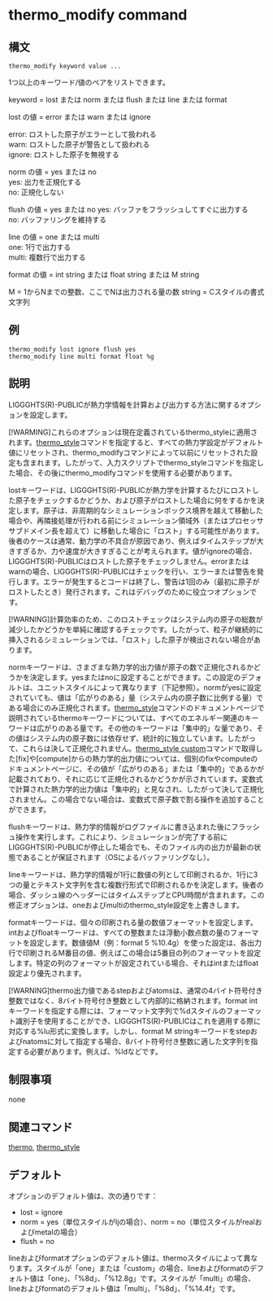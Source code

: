 # thermo_modify command

## 構文
```
thermo_modify keyword value ...
```
1つ以上のキーワード/値のペアをリストできます。

keyword = lost または norm または flush または line または format

lost の値 = error または warn または ignore

error: ロストした原子がエラーとして扱われる  
warn: ロストした原子が警告として扱われる  
ignore: ロストした原子を無視する

norm の値 = yes または no  
yes: 出力を正規化する  
no: 正規化しない  

flush の値 = yes または no
yes: バッファをフラッシュしてすぐに出力する  
no: バッファリングを維持する  

line の値 = one または multi  
one: 1行で出力する  
multi: 複数行で出力する  

format の値 = int string または float string または M string

M = 1からNまでの整数、ここでNは出力される量の数
string = Cスタイルの書式文字列

## 例
```
thermo_modify lost ignore flush yes
thermo_modify line multi format float %g
```

## 説明
LIGGGHTS(R)-PUBLICが熱力学情報を計算および出力する方法に関するオプションを設定します。

[!WARMING]これらのオプションは現在定義されているthermo_styleに適用されます。[thermo_style]()コマンドを指定すると、すべての熱力学設定がデフォルト値にリセットされ、thermo_modifyコマンドによって以前にリセットされた設定も含まれます。したがって、入力スクリプトでthermo_styleコマンドを指定した場合、その後にthermo_modifyコマンドを使用する必要があります。

lostキーワードは、LIGGGHTS(R)-PUBLICが熱力学を計算するたびにロストした原子をチェックするかどうか、および原子がロストした場合に何をするかを決定します。原子は、非周期的なシミュレーションボックス境界を越えて移動した場合や、再隣接処理が行われる前にシミュレーション領域外（またはプロセッササブドメイン長を超えて）に移動した場合に「ロスト」する可能性があります。後者のケースは通常、動力学の不具合が原因であり、例えばタイムステップが大きすぎるか、力や速度が大きすぎることが考えられます。値がignoreの場合、LIGGGHTS(R)-PUBLICはロストした原子をチェックしません。errorまたはwarnの場合、LIGGGHTS(R)-PUBLICはチェックを行い、エラーまたは警告を発行します。エラーが発生するとコードは終了し、警告は1回のみ（最初に原子がロストしたとき）発行されます。これはデバッグのために役立つオプションです。

[!WARNING]計算効率のため、このロストチェックはシステム内の原子の総数が減少したかどうかを単純に確認するチェックです。したがって、粒子が継続的に挿入されるシミュレーションでは、「ロスト」した原子が検出されない場合があります。

normキーワードは、さまざまな熱力学的出力値が原子の数で正規化されるかどうかを決定します。yesまたはnoに設定することができます。この設定のデフォルトは、ユニットスタイルによって異なります（下記参照）。normがyesに設定されていても、値は「広がりのある」量（システム内の原子数に比例する量）である場合にのみ正規化されます。[thermo_style]()コマンドのドキュメントページで説明されているthermoキーワードについては、すべてのエネルギー関連のキーワードは広がりのある量です。その他のキーワードは「集中的」な量であり、その値はシステム内の原子数には依存せず、統計的に独立しています。したがって、これらは決して正規化されません。[thermo_style custom]()コマンドで取得した[fix]や[compute]からの熱力学的出力値については、個別のfixやcomputeのドキュメントページに、その値が「広がりのある」または「集中的」であるかが記載されており、それに応じて正規化されるかどうかが示されています。変数式で計算された熱力学的出力値は「集中的」と見なされ、したがって決して正規化されません。この場合でない場合は、変数式で原子数で割る操作を追加することができます。

flushキーワードは、熱力学的情報がログファイルに書き込まれた後にフラッシュ操作を実行します。これにより、シミュレーションが完了する前にLIGGGHTS(R)-PUBLICが停止した場合でも、そのファイル内の出力が最新の状態であることが保証されます（OSによるバッファリングなし）。

lineキーワードは、熱力学的情報が1行に数値の列として印刷されるか、1行に3つの量とテキスト文字列を含む複数行形式で印刷されるかを決定します。後者の場合、ダッシュ線のヘッダーにはタイムステップとCPU時間が含まれます。この修正オプションは、oneおよびmultiのthermo_style設定を上書きします。

formatキーワードは、個々の印刷される量の数値フォーマットを設定します。intおよびfloatキーワードは、すべての整数または浮動小数点数の量のフォーマットを設定します。数値値M（例：format 5 %10.4g）を使った設定は、各出力行で印刷されるM番目の値、例えばこの場合は5番目の列のフォーマットを設定します。特定の列のフォーマットが設定されている場合、それはintまたはfloat設定より優先されます。

[!WARNING]thermo出力値であるstepおよびatomsは、通常の4バイト符号付き整数ではなく、8バイト符号付き整数として内部的に格納されます。format intキーワードを指定する際には、フォーマット文字列で%dスタイルのフォーマット識別子を使用することができ、LIGGGHTS(R)-PUBLICはこれを適用する際に対応する%lu形式に変換します。しかし、format M stringキーワードをstepおよびnatomsに対して指定する場合、8バイト符号付き整数に適した文字列を指定する必要があります。例えば、%ldなどです。

## 制限事項
none

## 関連コマンド
[thermo](), [thermo_style]()

## デフォルト
オプションのデフォルト値は、次の通りです：
- lost = ignore
- norm = yes（単位スタイルがljの場合）、norm = no（単位スタイルがrealおよびmetalの場合）
- flush = no

lineおよびformatオプションのデフォルト値は、thermoスタイルによって異なります。スタイルが「one」または「custom」の場合、lineおよびformatのデフォルト値は「one」、「%8d」、「%12.8g」です。スタイルが「multi」の場合、lineおよびformatのデフォルト値は「multi」、「%8d」、「%14.4f」です。